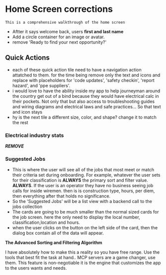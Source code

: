 # Home Screen corrections

`This is a comprehensive walkthrough of the home screen`

* Aftter it says welcome back, users **first and last name**
* Add a circle container for an image or avatar.
* remove 'Ready to find your next opportunity?'

## Quick Actions

* each of these quick action tile need to have a navigation action attatched to them. for the time being remove only the text and icons and replace with placeholders for 'code updates', 'safety checkin', 'report hazard', and 'ppe suppliers'.
* i would love to have the ability inside my app to help journeyman around the country get out of a bind because they would have electrical calc in their pockets. Not only that but also access to troubleshooting guides and wiring diagrams and electrical laws and safe practices... So that text and icon stays
* hy is the next tile a different size, color, and shape? change it to match the rest

### Electrical industry stats

***REMOVE***

### Suggested Jobs

* This is where the user will see all of the jobs that most meet or match their criteria set during onboarding. For example, whatever the user sets for their classification is **ALWAYS** the primary sort and filter value. **ALWAYS**. If the user is an operator they have no business seeing job calls for inside wiremen. then is is construction type, hours, per diem, then everything after that holds no significance.
* So the 'Suggested Jobs' will be a list view with a backend call to the jobs collection
* The cards are going to be much smaller than the normal sized cards for the job screen. here the only need to display the local number, classification,location and hours.
* when the user clicks on the button on the left side of the card, then the dialog box contain all of the data will appear.

 **The Advanced Sorting and Filtering Algorithm**

 I have absolutely how to make this a reality so you have free range. Use the tools that best fit the task at hand.. MCP servers are a game changer, use them. This feature is non-negotiable it is the engine that customizes the app to the users wants and needs.
